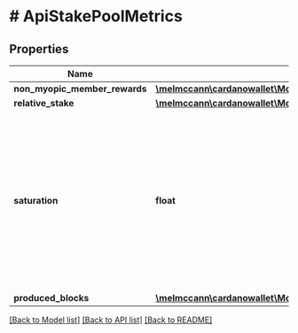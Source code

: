 # # ApiStakePoolMetrics

## Properties

Name | Type | Description | Notes
------------ | ------------- | ------------- | -------------
**non_myopic_member_rewards** | [**\melmccann\cardanowallet\Model\ApiStakePoolMetricsNonMyopicMemberRewards**](ApiStakePoolMetricsNonMyopicMemberRewards.md) |  | 
**relative_stake** | [**\melmccann\cardanowallet\Model\ApiStakePoolMetricsRelativeStake**](ApiStakePoolMetricsRelativeStake.md) |  | 
**saturation** | **float** | Saturation-level of the pool based on the desired number of pools aimed by the network. A value above &#x60;1&#x60; indicates that the pool is saturated. | 
**produced_blocks** | [**\melmccann\cardanowallet\Model\ApiStakePoolMetricsProducedBlocks**](ApiStakePoolMetricsProducedBlocks.md) |  | 

[[Back to Model list]](../../README.md#documentation-for-models) [[Back to API list]](../../README.md#documentation-for-api-endpoints) [[Back to README]](../../README.md)


